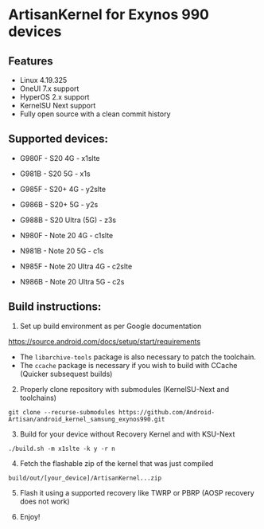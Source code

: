 # ArtisanKernel for Exynos 990 devices

## Features

- Linux 4.19.325
- OneUI 7.x support
- HyperOS 2.x support
- KernelSU Next support
- Fully open source with a clean commit history

## Supported devices:

- G980F - S20 4G - x1slte

- G981B - S20 5G - x1s

- G985F - S20+ 4G - y2slte

- G986B - S20+ 5G - y2s

- G988B - S20 Ultra (5G) - z3s

- N980F - Note 20 4G - c1slte

- N981B - Note 20 5G - c1s

- N985F - Note 20 Ultra 4G - c2slte

- N986B - Note 20 Ultra 5G - c2s



## Build instructions:

1. Set up build environment as per Google documentation

https://source.android.com/docs/setup/start/requirements

* The `libarchive-tools` package is also necessary to patch the toolchain.
* The `ccache` package is necessary if you wish to build with CCache (Quicker subsequest builds)

2. Properly clone repository with submodules (KernelSU-Next and toolchains)

```git clone --recurse-submodules https://github.com/Android-Artisan/android_kernel_samsung_exynos990.git```

3. Build for your device without Recovery Kernel and with KSU-Next

```./build.sh -m x1slte -k y -r n```

4. Fetch the flashable zip of the kernel that was just compiled

```build/out/[your_device]/ArtisanKernel...zip```

5. Flash it using a supported recovery like TWRP or PBRP (AOSP recovery does not work)

6. Enjoy!
